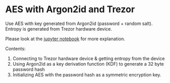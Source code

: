 # AES with Argon2id and Trezor

Use AES with key generated from Argon2id (password + random salt).
Entropy is generated from Trezor hardware device.

Please look at the [jupyter notebook](aes_argon2_trezor.ipynb) for more explanation.

Contents:

1. Connecting to Trezor hardware device & getting entropy from the device
2. Using Argon2id as a key derivation function (KDF) to generate a 32 byte password hash
3. Initializing AES with the password hash as a symmetric encryption key.